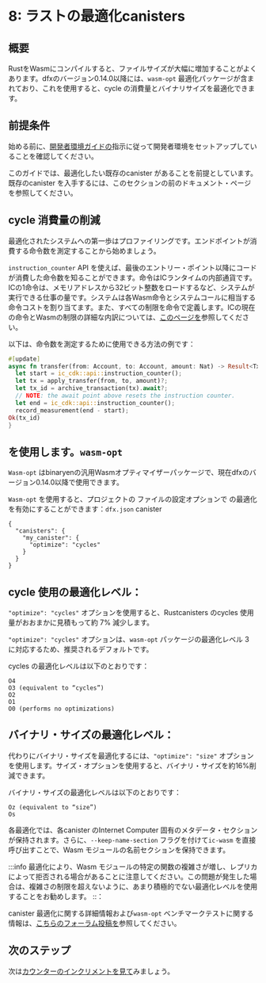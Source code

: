 # 8: ラストの最適化canisters

## 概要

RustをWasmにコンパイルすると、ファイルサイズが大幅に増加することがよくあります。dfxのバージョン0.14.0以降には、`wasm-opt` 最適化パッケージが含まれており、これを使用すると、cycle の消費量とバイナリサイズを最適化できます。

## 前提条件

始める前に、[開発者環境ガイドの](./3-dev-env.md)指示に従って開発者環境をセットアップしていることを確認してください。

このガイドでは、最適化したい既存のcanister があることを前提としています。既存のcanister を入手するには、このセクションの前のドキュメント・ページを参照してください。

## cycle 消費量の削減

最適化されたシステムへの第一歩はプロファイリングです。エンドポイントが消費する命令数を測定することから始めましょう。

`instruction_counter` API を使えば、最後のエントリー・ポイント以降にコードが消費した命令数を知ることができます。命令はICランタイムの内部通貨です。ICの1命令は、メモリアドレスから32ビット整数をロードするなど、システムが実行できる仕事の量です。システムは各Wasm命令とシステムコールに相当する命令コストを割り当てます。また、すべての制限を命令で定義します。ICの現在の命令とWasmの制限の詳細な内訳については、[このページを](../../backend/resource-limits.md)参照してください。

以下は、命令数を測定するために使用できる方法の例です：

``` rust
#[update]
async fn transfer(from: Account, to: Account, amount: Nat) -> Result<TxId, Error> {
  let start = ic_cdk::api::instruction_counter();
  let tx = apply_transfer(from, to, amount)?;
  let tx_id = archive_transaction(tx).await?;
  // NOTE: the await point above resets the instruction counter.
  let end = ic_cdk::api::instruction_counter();
  record_measurement(end - start);
Ok(tx_id)
}
```

## を使用します。`wasm-opt`

`Wasm-opt` はbinaryenの汎用Wasmオプティマイザーパッケージで、現在dfxのバージョン0.14.0以降で使用できます。

`Wasm-opt` を使用すると、プロジェクトの ファイルの設定オプションで の最適化を有効にすることができます：`dfx.json` canister 

    {
      "canisters": {
        "my_canister": {
          "optimize": "cycles"
        }
      }
    }

## cycle 使用の最適化レベル：

`"optimize": "cycles"` オプションを使用すると、Rustcanisters のcycles 使用量がおおまかに見積もって約 7% 減少します。

`"optimize": "cycles"` オプションは、`wasm-opt` パッケージの最適化レベル 3 に対応するため、推奨されるデフォルトです。

cycles の最適化レベルは以下のとおりです：

    O4
    O3 (equivalent to “cycles”)
    O2
    O1
    O0 (performs no optimizations)

## バイナリ・サイズの最適化レベル：

代わりにバイナリ・サイズを最適化するには、`"optimize": "size"` オプションを使用します。サイズ・オプションを使用すると、バイナリ・サイズを約16%削減できます。

バイナリ・サイズの最適化レベルは以下のとおりです：

    Oz (equivalent to “size”)
    Os

各最適化では、各canister のInternet Computer 固有のメタデータ・セクションが保持されます。さらに、`--keep-name-section` フラグを付けて`ic-wasm` を直接呼び出すことで、Wasm モジュールの名前セクションを保持できます。

:::info
最適化により、Wasm モジュールの特定の関数の複雑さが増し、レプリカによって拒否される場合があることに注意してください。この問題が発生した場合は、複雑さの制限を超えないように、あまり積極的でない最適化レベルを使用することをお勧めします。
::：

canister 最適化に関する詳細情報および`wasm-opt` ベンチマークテストに関する情報は、[こちらのフォーラム投稿を](https://forum.dfinity.org/t/canister-optimizer-available-in-dfx-0-14-0/21157)参照してください。

## 次のステップ

次は[カウンターのインクリメントを見て](9-counter.md)みましょう。

<!---
# 8: Optimizing Rust canisters

## Overview
Compiling Rust to Wasm often increases the file size significantly. dfx versions 0.14.0 and newer include a the `wasm-opt` optimization package that can be used to optimize cycle consumption and binary size. 

## Prerequisites

Before getting started, assure you have set up your developer environment according to the instructions in the [developer environment guide](./3-dev-env.md).

This guide assumes you have an existing canister that you'd like to optimize. To get an existing canister, review the previous documentation pages in this section. 

## Reducing cycle consumption
The first step towards an optimized system is profiling. Start by measuring the number of instructions your endpoints consume.

The `instruction_counter` API will tell you the number of instructions your code has consumed since the last entry point. Instructions are the internal currency of the IC runtime; one IC instruction is the quantum of work that the system can do, such as loading a 32-bit integer from a memory address. The system assigns an instruction cost equivalent to each Wasm instruction and system call. It also defines all its limits in terms of instructions. For a detailed breakdown of the current instruction and Wasm limitations on the IC, please review [this page](../../backend/resource-limits.md).


The following is an example method that can be used to measures the number of instructions:

```rust
#[update]
async fn transfer(from: Account, to: Account, amount: Nat) -> Result<TxId, Error> {
  let start = ic_cdk::api::instruction_counter();
  let tx = apply_transfer(from, to, amount)?;
  let tx_id = archive_transaction(tx).await?;
  // NOTE: the await point above resets the instruction counter.
  let end = ic_cdk::api::instruction_counter();
  record_measurement(end - start);
Ok(tx_id)
}
```

## Using `wasm-opt`

`Wasm-opt` is a general purpose Wasm optimizer package from binaryen that is now available in dfx, versions 0.14.0 and newer. 

`Wasm-opt` can be used to enable canister optimizations through a configuration option in the project's `dfx.json` file, such as:

```
{
  "canisters": {
    "my_canister": {
      "optimize": "cycles"
    }
  }
}
```

## Optimization levels for cycle usage:

Using the `"optimize": "cycles"` option, you can expect a rough estimate of decreased cycles usage for Rust canisters by around 7%. 

The `"optimize": "cycles"` option is the recommended default, as it maps to optimization level 3 in the `wasm-opt` package. 

The optimization levels for cycles usage are as follows:

```
O4
O3 (equivalent to “cycles”)
O2
O1
O0 (performs no optimizations)
```

## Optimization levels for binary size:

To optimize the binary size instead, you can use the `"optimize": "size"` option. By using the size option, binary sizes can be reduced by roughly 16%. 

The optimization levels for binary size are as follows:

```
Oz (equivalent to “size”)
Os
```

Each optimization preserves the Internet Computer specific metadata sections of each canister. Additionally, the name sections in your Wasm module can be preserved by directly invoking `ic-wasm` with the `--keep-name-section` flag.

:::info
Note that in certain cases the optimizations can increase the complexity of certain functions in your Wasm module such that they are rejected by the replica. If you run into this issue, we recommend using a less aggressive optimization level such that you do not exceed the complexity limit.
:::

More information on canister optimization and information on `wasm-opt` benchmark testing can be found [on this forum post](https://forum.dfinity.org/t/canister-optimizer-available-in-dfx-0-14-0/21157).

## Next steps

Next, let's take a look at [incrementing a counter.](9-counter.md)

-->
